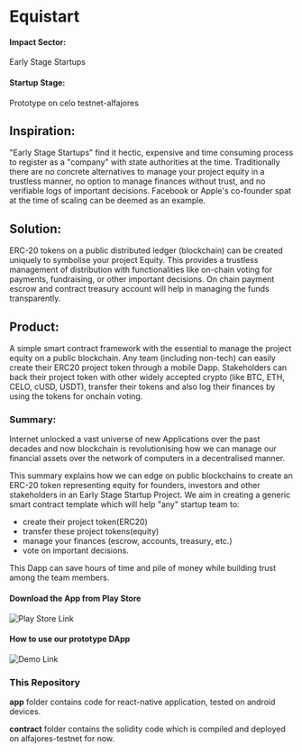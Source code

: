 # Equistart

#### Impact Sector: 
Early Stage Startups

#### Startup Stage:
Prototype on celo testnet-alfajores

## Inspiration:
"Early Stage Startups" find it hectic, expensive and time consuming process to register as a "company" with state authorities at the time.
Traditionally there are no concrete alternatives to manage your project equity in a trustless manner, no option to manage finances without trust, and no verifiable logs of important decisions.
Facebook or Apple's co-founder spat at the time of scaling can be deemed as an example.

## Solution:
ERC-20 tokens on a public distributed ledger (blockchain) can be created uniquely to symbolise your project Equity. 
This provides a trustless management of distribution with functionalities like on-chain voting for payments, fundraising, or other important decisions.
On chain payment escrow and contract treasury account will help in managing the funds transparently.

## Product:
A simple smart contract framework with the essential to manage the project equity on a public blockchain. 
Any team (including non-tech) can easily create their ERC20 project token through a mobile Dapp.
Stakeholders can back their project token with other widely accepted crypto (like BTC, ETH, CELO, cUSD, USDT), 
transfer their tokens and also log their finances by using the tokens for onchain voting.


### Summary:
Internet unlocked a vast universe of new Applications over the past decades and now blockchain is 
revolutionising how we can manage our financial assets over the network of computers in a decentralised manner.

This summary explains how we can edge on public blockchains to create an ERC-20 token representing equity for founders, 
investors and other stakeholders in an Early Stage Startup Project. We aim in creating a generic smart contract template 
which will help "any" startup team to:
- create their project token(ERC20)
- transfer these project tokens(equity)
- manage your finances (escrow, accounts, treasury, etc.)
- vote on important decisions.

This Dapp can save hours of time and pile of money while building trust among the team members.

<!-- The project can be scaled into a decentralised entity to comply with most jurisdictions or they can choose to migrate
to traditional methods upon necessity. Blockchain projects can use the application till they manage to develop their platform. -->
#### Download the App from Play Store
![Play Store Link](https://play.google.com/store/apps/details?id=com.app.equistart)

#### How to use our prototype DApp
![Demo Link](https://www.youtube.com/watch?v=GbPaw_7Wvio)


### This Repository
**app** folder contains code for react-native application, tested on android devices.

**contract** folder contains the solidity code which is compiled and deployed on alfajores-testnet for now.






